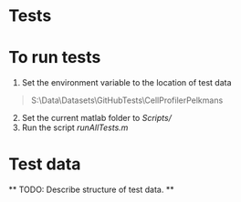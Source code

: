 # Tests

# To run tests
1. Set the environment variable to the location of test data 
> S:\Data\Datasets\GitHubTests\CellProfilerPelkmans

2. Set the current matlab folder to *Scripts/*
3. Run the script *runAllTests.m*

# Test data

** TODO: Describe structure of test data. **
